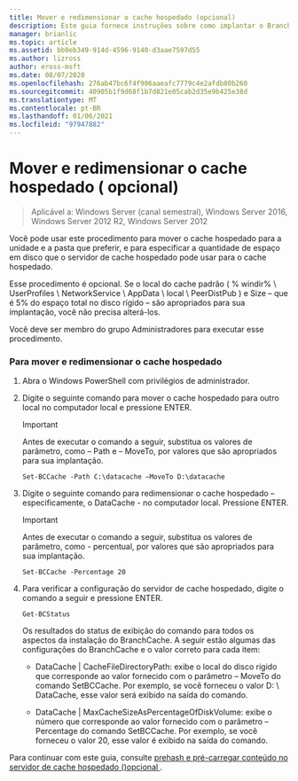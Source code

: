 ```yaml
---
title: Mover e redimensionar o cache hospedado (opcional)
description: Este guia fornece instruções sobre como implantar o BranchCache no modo de cache hospedado em computadores que executam o Windows Server 2016 e o Windows 10
manager: brianlic
ms.topic: article
ms.assetid: bb0eb349-914d-4596-9140-d3aae7597d55
ms.author: lizross
author: eross-msft
ms.date: 08/07/2020
ms.openlocfilehash: 276ab47bc6f4f906aaeafc7779c4e2afdb80b260
ms.sourcegitcommit: 40905b1f9d68f1b7d821e05cab2d35e9b425e38d
ms.translationtype: MT
ms.contentlocale: pt-BR
ms.lasthandoff: 01/06/2021
ms.locfileid: "97947882"
---
```

# <a name="move-and-resize-the-hosted-cache-optional"></a>Mover e redimensionar o cache hospedado \( opcional\)

>Aplicável a: Windows Server (canal semestral), Windows Server 2016, Windows Server 2012 R2, Windows Server 2012

Você pode usar este procedimento para mover o cache hospedado para a unidade e a pasta que preferir, e para especificar a quantidade de espaço em disco que o servidor de cache hospedado pode usar para o cache hospedado.

Esse procedimento é opcional. Se o local do cache padrão \( % windir% \\ UserProfiles \\ NetworkService \\ AppData \\ local \\ PeerDistPub \) e Size – que é 5% do espaço total no disco rígido – são apropriados para sua implantação, você não precisa alterá-los.

Você deve ser membro do grupo Administradores para executar esse procedimento.

### <a name="to-move-and-resize-the-hosted-cache"></a>Para mover e redimensionar o cache hospedado

1. Abra o Windows PowerShell com privilégios de administrador.

2. Digite o seguinte comando para mover o cache hospedado para outro local no computador local e pressione ENTER.

    > [!IMPORTANT]
    > Antes de executar o comando a seguir, substitua os valores de parâmetro, como – Path e – MoveTo, por valores que são apropriados para sua implantação.

    ```
    Set-BCCache -Path C:\datacache –MoveTo D:\datacache
    ```

3.  Digite o seguinte comando para redimensionar o cache hospedado – especificamente, o DataCache \- no computador local. Pressione ENTER.

    > [!IMPORTANT]
    > Antes de executar o comando a seguir, substitua os valores de parâmetro, como \- percentual, por valores que são apropriados para sua implantação.

    ```
    Set-BCCache -Percentage 20
    ```

4.  Para verificar a configuração do servidor de cache hospedado, digite o comando a seguir e pressione ENTER.

    ```
    Get-BCStatus
    ```

    Os resultados do status de exibição do comando para todos os aspectos da instalação do BranchCache. A seguir estão algumas das configurações do BranchCache e o valor correto para cada item:

    -   DataCache | CacheFileDirectoryPath: exibe o local do disco rígido que corresponde ao valor fornecido com o parâmetro – MoveTo do comando SetBCCache. Por exemplo, se você forneceu o valor D: \\ DataCache, esse valor será exibido na saída do comando.

    -   DataCache | MaxCacheSizeAsPercentageOfDiskVolume: exibe o número que corresponde ao valor fornecido com o parâmetro – Percentage do comando SetBCCache. Por exemplo, se você forneceu o valor 20, esse valor é exibido na saída do comando.

Para continuar com este guia, consulte [prehash e pré-carregar conteúdo no servidor de cache hospedado &#40;&#41;opcional ](7-Bc-Prehash-Preload.md).